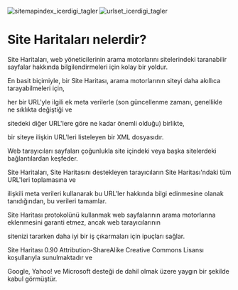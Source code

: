 ![sitemapindex_icerdigi_tagler](https://user-images.githubusercontent.com/91809799/153272737-c9ae12b9-4818-44f4-8e46-83b81f90a0b4.png)
![urlset_icerdigi_tagler](https://user-images.githubusercontent.com/91809799/153272746-fc12c5ef-abf3-4564-93b0-1cb67900663b.png)
# Site Haritaları nelerdir?





Site Haritaları, web yöneticilerinin arama motorlarını sitelerindeki taranabilir sayfalar hakkında bilgilendirmeleri için kolay bir yoldur. 

En basit biçimiyle, bir Site Haritası, arama motorlarının siteyi daha akıllıca tarayabilmeleri için, 

her bir URL'yle ilgili ek meta verilerle (son güncellenme zamanı, genellikle ne sıklıkta değiştiği ve 

sitedeki diğer URL'lere göre ne kadar önemli olduğu) birlikte, 

bir siteye ilişkin URL'leri listeleyen bir XML dosyasıdır.




Web tarayıcıları sayfaları çoğunlukla site içindeki veya başka sitelerdeki bağlantılardan keşfeder. 

Site Haritaları, Site Haritasını destekleyen tarayıcıların Site Haritası'ndaki tüm URL'leri toplamasına ve 

ilişkili meta verileri kullanarak bu URL'ler hakkında bilgi edinmesine olanak tanıdığından, bu verileri tamamlar. 

Site Haritası protokolünü kullanmak web sayfalarının arama motorlarına eklenmesini garanti etmez, ancak web tarayıcılarının 

sitenizi tararken daha iyi bir iş çıkarmaları için ipuçları sağlar.




Site Haritası 0.90 Attribution-ShareAlike Creative Commons Lisansı koşullarıyla sunulmaktadır ve 

Google, Yahoo! ve Microsoft desteği de dahil olmak üzere yaygın bir şekilde kabul görmüştür.
